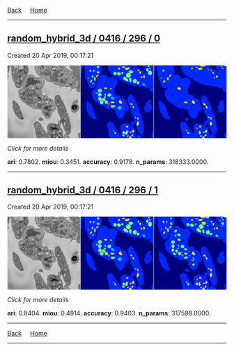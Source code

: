 
[Back](..)&nbsp;&nbsp;&nbsp;&nbsp;&nbsp;[Home](https://leapmanlab.github.io/snapshots)

---

<div class="summary"><a href="0"><h2>random_hybrid_3d / 0416 / 296 / 0</h2></a><p>Created 20 Apr 2019, 00:17:21
</p><a href="0"><img src="0/media/summary.png" align="center"></a><p>
<i>Click for more details</i>
</p></div>

**ari**: 0.7802. **miou**: 0.3451. **accuracy**: 0.9178. **n_params**: 318333.0000. 

---

<div class="summary"><a href="1"><h2>random_hybrid_3d / 0416 / 296 / 1</h2></a><p>Created 20 Apr 2019, 00:17:21
</p><a href="1"><img src="1/media/summary.png" align="center"></a><p>
<i>Click for more details</i>
</p></div>

**ari**: 0.8404. **miou**: 0.4914. **accuracy**: 0.9403. **n_params**: 317598.0000. 

---

[Back](..)&nbsp;&nbsp;&nbsp;&nbsp;&nbsp;[Home](https://leapmanlab.github.io/snapshots)

---